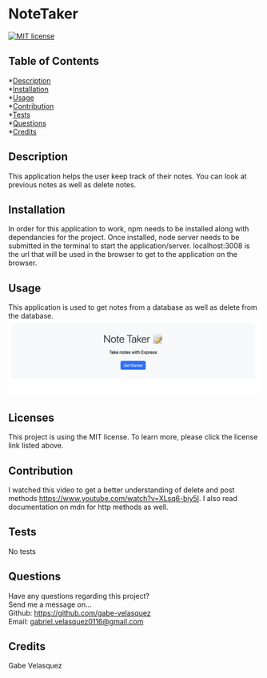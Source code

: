 # NoteTaker
  [![MIT license](https://img.shields.io/badge/License-MIT-blue.svg)](https://mit-license.org/)

  ## Table of Contents
  *[Description](#description) <br>
  *[Installation](#Installation) <br>
  *[Usage](#usage) <br>
  *[Contribution](#contribution) <br>
  *[Tests](#tests) <br>
  *[Questions](#questions) <br>
  *[Credits](#credits) <br>

  ## Description <a name='description'></a>
  This application helps the user keep track of their notes. You can look at previous notes as well as delete notes. 

  ## Installation <a name='installation'></a>
  In order for this application to work, npm needs to be installed along with dependancies for the project. Once installed, node server needs to be submitted in the terminal to start the application/server. localhost:3008 is the url that will be used in the browser to get to the application on the browser. 

  ## Usage <a name='usage'></a>
  This application is used to get notes from a database as well as delete from the database. 
  [![Watch the video](./Note_Screenshot.png)](https://drive.google.com/file/d/1B6YkgNyov9AHI_yeXLBNi76_NM7IdMtN/view)

  ## Licenses <a name='license'></a>
  
  This project is using the MIT license. To learn more, please click the license link listed above.

  ## Contribution <a name='contribution'></a>
  I watched this video to get a better understanding of delete and post methods  https://www.youtube.com/watch?v=XLsq6-biy5I. I also read documentation on mdn for http methods as well.

  ## Tests <a name='tests'></a>
  No tests 

  ## Questions <a name='questions'></a>
  Have any questions regarding this project? <br>
  Send me a message on... <br>
  Github: https://github.com/gabe-velasquez <br>
  Email: gabriel.velasquez0116@gmail.com <br>

  ## Credits <a name='credits'></a>
  Gabe Velasquez
